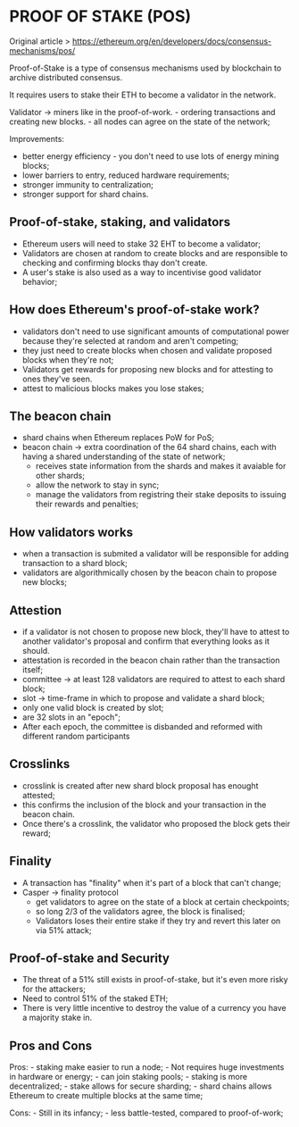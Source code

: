 # PROOF OF STAKE (POS)

Original article > https://ethereum.org/en/developers/docs/consensus-mechanisms/pos/

Proof-of-Stake is a type of consensus mechanisms used by blockchain to archive distributed consensus.

It requires users to stake their ETH to become a validator in the network.

Validator -> miners like in the proof-of-work.
	- ordering transactions and creating new blocks.
	- all nodes can agree on the state of the network;

Improvements:
- better energy efficiency - you don't need to use lots of energy mining blocks;
- lower barriers to entry, reduced hardware requirements;
- stronger immunity to centralization;
- stronger support for shard chains.

## Proof-of-stake, staking, and validators
- Ethereum users will need to stake 32 EHT to become a validator;
- Validators are chosen at random to create blocks and are responsible to checking and confirming blocks thay don't create.
- A user's stake is also used as a way to incentivise good validator behavior;

## How does Ethereum's proof-of-stake work?
- validators don't need to use significant amounts of computational power because they're selected at random and aren't competing;
- they just need to create blocks when chosen and validate proposed blocks when they're not;
- Validators get rewards for proposing new blocks and for attesting to ones they've seen.
- attest to malicious blocks makes you lose stakes;


## The beacon chain
- shard chains when Ethereum replaces PoW for PoS;
- beacon chain -> extra coordination of the 64 shard chains, each with having a shared understanding of the state of network;
	- receives state information from the shards and makes it avaiable for other shards;
	- allow the network to stay in sync;
	- manage the validators from registring their stake deposits to issuing their rewards and penalties;

## How validators works
- when a transaction is submited a validator will be responsible for adding transaction to a shard block;
- validators are algorithmically chosen by the beacon chain to propose new blocks;

## Attestion
- if a validator is not chosen to propose new block, they'll have to attest to another validator's proposal and confirm that everything looks as it should.
- attestation is recorded in the beacon chain rather than the transaction itself;
- committee -> at least 128 validators are required to attest to each shard block;
- slot -> time-frame in which to propose and validate a shard block;
- only one valid block is created by slot;
- are 32 slots in an "epoch";
- After each epoch, the committee is disbanded and reformed with different random participants

## Crosslinks
- crosslink is created after new shard block proposal has enought attested;
- this confirms the inclusion of the block and your transaction in the beacon chain.
- Once there's a crosslink, the validator who proposed the block gets their reward;

## Finality
- A transaction has "finality" when it's part of a block that can't change;
- Casper -> finality protocol
	- get validators to agree on the state of a block at certain checkpoints;
	- so long 2/3 of the validators agree, the block is finalised;
	- Validators loses their entire stake if they try and revert this later on via 51% attack;

## Proof-of-stake and Security
- The threat of a 51%  still exists in proof-of-stake, but it's even more risky for the attackers;
- Need to control 51% of the staked ETH;
- There is very little incentive to destroy the value of a currency you have a majority stake in.

## Pros and Cons
Pros:
	- staking make easier to run a node;
	- Not requires huge investments in hardware or energy;
	- can join staking pools;
	- staking is more decentralized;
	- stake allows for secure sharding;
	- shard chains allows Ethereum to create multiple blocks at the same time;
	
Cons:
	- Still in its infancy;
	- less battle-tested, compared to proof-of-work;

